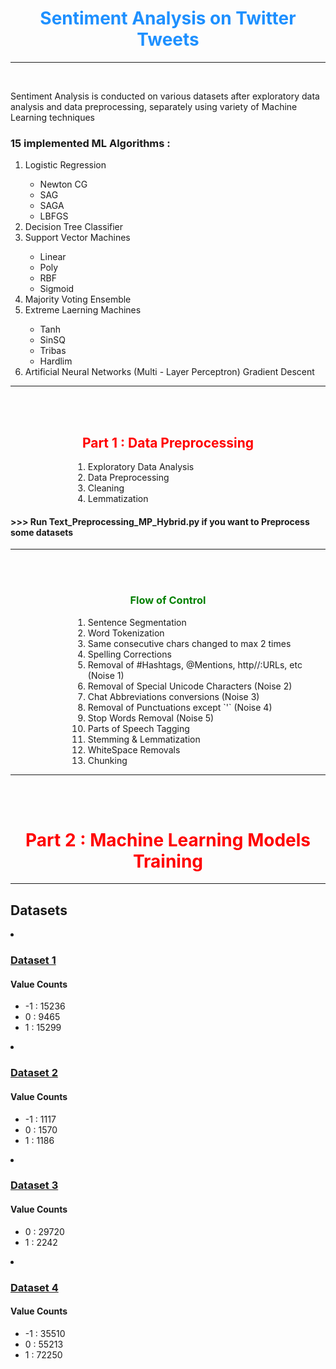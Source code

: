 <h1 align="center" style="color:dodgerblue; font-weight:700"> Sentiment Analysis on Twitter Tweets</h1>
<hr/>
<br/>
<p>Sentiment Analysis is conducted on various datasets after exploratory data analysis and data preprocessing, separately using variety of Machine Learning techniques</p>
    <h3 style=\"font-weight:600;\">15 implemented ML Algorithms : </h3>
    <ol>
    <li>Logistic Regression</li>
    <ul>
    <li>Newton CG</li>
    <li>SAG</li>
    <li>SAGA</li>
    <li>LBFGS</li>
    </ul>
    <li>Decision Tree Classifier</li>
    <li>Support Vector Machines</li>
    <ul>
    <li>Linear</li>
    <li>Poly</li>
    <li>RBF</li>
    <li>Sigmoid</li>
    </ul>
    <li>Majority Voting Ensemble</li>
    <li>Extreme Laerning Machines</li>
    <ul>
    <li>Tanh</li>
    <li>SinSQ</li>
    <li>Tribas</li>
    <li>Hardlim</li>
    </ul>
    <li>Artificial Neural Networks (Multi - Layer Perceptron) Gradient Descent</li>
    </ol>
    <hr/>
   <br/>
<br/>
<h2 align="center" style="color:red">Part 1 : Data Preprocessing</h2>
<ol>
<li style="margin-left:100px;">Exploratory Data Analysis</li>
<li style="margin-left:100px;">Data Preprocessing</li>
<li style="margin-left:100px;">Cleaning</li>
<li style="margin-left:100px;">Lemmatization</li>
</ol>
<h4 style="font-weight:700">>>> Run Text_Preprocessing_MP_Hybrid.py if you want to Preprocess some datasets</h4>
<hr/>
<br/>
<br/>
<h3 align="center" style="color: green; font-weight: 650;">Flow of Control</h3>
<ol>
<li style="margin-left:100px;">Sentence Segmentation</li>
<li style="margin-left:100px;">Word Tokenization</li>
<li style="margin-left:100px;">Same consecutive chars changed to max 2 times</li>
<li style="margin-left:100px;">Spelling Corrections</li>
<li style="margin-left:100px;">Removal of #Hashtags, @Mentions, http//:URLs, etc (Noise 1)</li>
<li style="margin-left:100px;">Removal of Special Unicode Characters (Noise 2)</li>
<li style="margin-left:100px;">Chat Abbreviations conversions (Noise 3)</li>
<li style="margin-left:100px;">Removal of Punctuations except `'` (Noise 4)</li>
<li style="margin-left:100px;">Stop Words Removal (Noise 5)</li>
<li style="margin-left:100px;">Parts of Speech Tagging</li>
<li style="margin-left:100px;">Stemming & Lemmatization</li>
<li style="margin-left:100px;">WhiteSpace Removals</li>
<li style="margin-left:100px;">Chunking</li>
</ol>
<hr/>
<br/>
<br/>
<h1 align="center" style="color:red">Part 2 : Machine Learning Models Training</h1>
<hr/>
<h2>Datasets</h2>
<li>
    <h3><a style="font-weight:700;" href="https://data.world/crowdflower/sentiment-analysis-in-text">Dataset 1</a></h4>
    <h4>Value Counts</h4>
    <ul>
    <li>-1 : 15236</li>
    <li>0  : 9465</li>
    <li>1  : 15299</li>
    </ul>
</li>
<li>
    <h3><a style="font-weight:700;" href="https://www.kaggle.com/datasets/shashank1558/preprocessed-twitter-tweets">Dataset 2</a></h4>
    <h4>Value Counts</h4>
    <ul>
    <li>-1 : 1117</li>
    <li> 0 : 1570</li>
    <li> 1 : 1186</li>
    </ul>
</li>
<li>
    <h3><a style="font-weight:700;" href="https://www.kaggle.com/datasets/imrandude/twitter-sentiment-analysis">Dataset 3</a></h4>
    <h4>Value Counts</h4>
    <ul>
    <li>0 : 29720</li>
    <li>1 : 2242</li>
    </ul>
</li>
<li>
    <h3><a style="font-weight:700;" href="https://www.kaggle.com/datasets/saurabhshahane/twitter-sentiment-dataset">Dataset 4</a></h4>
    <h4>Value Counts</h4>
    <ul>
    <li>-1 : 35510</li>
    <li> 0 : 55213</li>
    <li> 1 : 72250</li>
    </ul>
</li>
